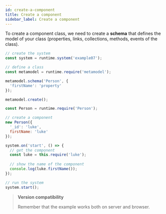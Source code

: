 ```yaml
---
id: create-a-component
title: Create a component
sidebar_label: Create a component
---
```


To create a component class, we need to create a **schema** that defines the model of your class (properties, links, collections, methods, events of the class).

```js
// create the system
const system = runtime.system('example07');

// define a class
const metamodel = runtime.require('metamodel');

metamodel.schema('Person', {
  'firstName': 'property'
});

metamodel.create();

const Person = runtime.require('Person');

// create a component
new Person({
  '_id': 'luke',
  firstName: 'luke'
});

system.on('start', () => {
  // get the component
  const luke = this.require('luke');
  
  // show the name of the component
  console.log(luke.firstName());
});

// run the system
system.start();
```

>**Version compatibility**
>
>Remember that the example works both on server and browser.